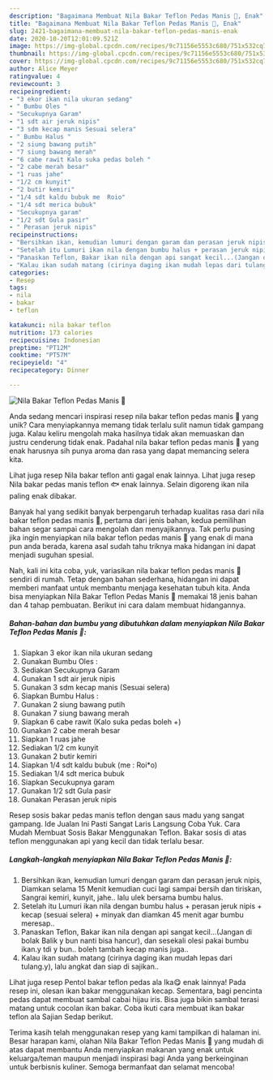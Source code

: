 ```yaml
---
description: "Bagaimana Membuat Nila Bakar Teflon Pedas Manis 🐠, Enak"
title: "Bagaimana Membuat Nila Bakar Teflon Pedas Manis 🐠, Enak"
slug: 2421-bagaimana-membuat-nila-bakar-teflon-pedas-manis-enak
date: 2020-10-20T12:01:09.521Z
image: https://img-global.cpcdn.com/recipes/9c71156e5553c680/751x532cq70/nila-bakar-teflon-pedas-manis-🐠-foto-resep-utama.jpg
thumbnail: https://img-global.cpcdn.com/recipes/9c71156e5553c680/751x532cq70/nila-bakar-teflon-pedas-manis-🐠-foto-resep-utama.jpg
cover: https://img-global.cpcdn.com/recipes/9c71156e5553c680/751x532cq70/nila-bakar-teflon-pedas-manis-🐠-foto-resep-utama.jpg
author: Alice Meyer
ratingvalue: 4
reviewcount: 3
recipeingredient:
- "3 ekor ikan nila ukuran sedang"
- " Bumbu Oles "
- "Secukupnya Garam"
- "1 sdt air jeruk nipis"
- "3 sdm kecap manis Sesuai selera"
- " Bumbu Halus "
- "2 siung bawang putih"
- "7 siung bawang merah"
- "6 cabe rawit Kalo suka pedas boleh "
- "2 cabe merah besar"
- "1 ruas jahe"
- "1/2 cm kunyit"
- "2 butir kemiri"
- "1/4 sdt kaldu bubuk me  Roio"
- "1/4 sdt merica bubuk"
- "Secukupnya garam"
- "1/2 sdt Gula pasir"
- " Perasan jeruk nipis"
recipeinstructions:
- "Bersihkan ikan, kemudian lumuri dengan garam dan perasan jeruk nipis, Diamkan selama 15 Menit kemudian cuci lagi sampai bersih dan tiriskan, Sangrai kemiri, kunyit, jahe.. lalu ulek bersama bumbu halus."
- "Setelah itu Lumuri ikan nila dengan bumbu halus + perasan jeruk nipis + kecap (sesuai selera) + minyak dan diamkan 45 menit agar bumbu meresap.."
- "Panaskan Teflon, Bakar ikan nila dengan api sangat kecil...(Jangan di bolak Balik y bun nanti bisa hancur), dan sesekali olesi pakai bumbu ikan.y tdi y bun.. boleh tambah kecap manis juga.."
- "Kalau ikan sudah matang (cirinya daging ikan mudah lepas dari tulang.y), lalu angkat dan siap di sajikan.."
categories:
- Resep
tags:
- nila
- bakar
- teflon

katakunci: nila bakar teflon 
nutrition: 173 calories
recipecuisine: Indonesian
preptime: "PT12M"
cooktime: "PT57M"
recipeyield: "4"
recipecategory: Dinner

---
```



![Nila Bakar Teflon Pedas Manis 🐠](https://img-global.cpcdn.com/recipes/9c71156e5553c680/751x532cq70/nila-bakar-teflon-pedas-manis-🐠-foto-resep-utama.jpg)

Anda sedang mencari inspirasi resep nila bakar teflon pedas manis 🐠 yang unik? Cara menyiapkannya memang tidak terlalu sulit namun tidak gampang juga. Kalau keliru mengolah maka hasilnya tidak akan memuaskan dan justru cenderung tidak enak. Padahal nila bakar teflon pedas manis 🐠 yang enak harusnya sih punya aroma dan rasa yang dapat memancing selera kita.

Lihat juga resep Nila bakar teflon anti gagal enak lainnya. Lihat juga resep Nila bakar pedas manis teflon 🐟 enak lainnya. Selain digoreng ikan nila paling enak dibakar.

Banyak hal yang sedikit banyak berpengaruh terhadap kualitas rasa dari nila bakar teflon pedas manis 🐠, pertama dari jenis bahan, kedua pemilihan bahan segar sampai cara mengolah dan menyajikannya. Tak perlu pusing jika ingin menyiapkan nila bakar teflon pedas manis 🐠 yang enak di mana pun anda berada, karena asal sudah tahu triknya maka hidangan ini dapat menjadi suguhan spesial.


Nah, kali ini kita coba, yuk, variasikan nila bakar teflon pedas manis 🐠 sendiri di rumah. Tetap dengan bahan sederhana, hidangan ini dapat memberi manfaat untuk membantu menjaga kesehatan tubuh kita. Anda bisa menyiapkan Nila Bakar Teflon Pedas Manis 🐠 memakai 18 jenis bahan dan 4 tahap pembuatan. Berikut ini cara dalam membuat hidangannya.

<!--inarticleads1-->

##### Bahan-bahan dan bumbu yang dibutuhkan dalam menyiapkan Nila Bakar Teflon Pedas Manis 🐠:

1. Siapkan 3 ekor ikan nila ukuran sedang
1. Gunakan  Bumbu Oles :
1. Sediakan Secukupnya Garam
1. Gunakan 1 sdt air jeruk nipis
1. Gunakan 3 sdm kecap manis (Sesuai selera)
1. Siapkan  Bumbu Halus :
1. Gunakan 2 siung bawang putih
1. Gunakan 7 siung bawang merah
1. Siapkan 6 cabe rawit (Kalo suka pedas boleh +)
1. Gunakan 2 cabe merah besar
1. Siapkan 1 ruas jahe
1. Sediakan 1/2 cm kunyit
1. Gunakan 2 butir kemiri
1. Siapkan 1/4 sdt kaldu bubuk (me : Roi*o)
1. Sediakan 1/4 sdt merica bubuk
1. Siapkan Secukupnya garam
1. Gunakan 1/2 sdt Gula pasir
1. Gunakan  Perasan jeruk nipis


Resep sosis bakar pedas manis teflon dengan saus madu yang sangat gampang. Ide Jualan Ini Pasti Sangat Laris Langsung Coba Yuk. Cara Mudah Membuat Sosis Bakar Menggunakan Teflon. Bakar sosis di atas teflon menggunakan api yang kecil dan tidak terlalu besar. 

<!--inarticleads2-->

##### Langkah-langkah menyiapkan Nila Bakar Teflon Pedas Manis 🐠:

1. Bersihkan ikan, kemudian lumuri dengan garam dan perasan jeruk nipis, Diamkan selama 15 Menit kemudian cuci lagi sampai bersih dan tiriskan, Sangrai kemiri, kunyit, jahe.. lalu ulek bersama bumbu halus.
1. Setelah itu Lumuri ikan nila dengan bumbu halus + perasan jeruk nipis + kecap (sesuai selera) + minyak dan diamkan 45 menit agar bumbu meresap..
1. Panaskan Teflon, Bakar ikan nila dengan api sangat kecil...(Jangan di bolak Balik y bun nanti bisa hancur), dan sesekali olesi pakai bumbu ikan.y tdi y bun.. boleh tambah kecap manis juga..
1. Kalau ikan sudah matang (cirinya daging ikan mudah lepas dari tulang.y), lalu angkat dan siap di sajikan..


Lihat juga resep Pentol bakar teflon pedas ala Ika😋 enak lainnya! Pada resep ini, olesan ikan bakar menggunakan kecap. Sementara, bagi pencinta pedas dapat membuat sambal cabai hijau iris. Bisa juga bikin sambal terasi matang untuk cocolan ikan bakar. Coba ikuti cara membuat ikan bakar teflon ala Sajian Sedap berikut. 

Terima kasih telah menggunakan resep yang kami tampilkan di halaman ini. Besar harapan kami, olahan Nila Bakar Teflon Pedas Manis 🐠 yang mudah di atas dapat membantu Anda menyiapkan makanan yang enak untuk keluarga/teman maupun menjadi inspirasi bagi Anda yang berkeinginan untuk berbisnis kuliner. Semoga bermanfaat dan selamat mencoba!
